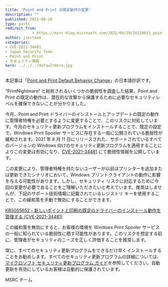```yaml
---
title: 'Point and Print の既定動作の変更'
description: ""
published: 2021-08-10
type: posts
redirect_from:
            - https://msrc-blog.microsoft.com/2021/08/10/20210811_pointandprint/
author: jsecteam
categories:
- CVE-2021-34481
- Japan Security Team
- Point and Print
- セキュリティ情報
hero: ../../../defaultHero.jpg
---
```

本記事は「[Point and Print Default Behavior Change](https://aka.ms/PointPrintMSRCBlog)」の日本語抄訳です。

"PrintNightmare" と総称されるいくつかの脆弱性を調査した結果、Point and Print の既定の動作は、潜在的な攻撃から保護するために必要なセキュリティレベルを確保できないことが分かりました。

今月、Point and Print ドライバーのインストールとアップデートの既定の動作に管理者特権を必要とするように変更することで、このリスクに対処しています。今月のセキュリティ更新プログラムをインストールすることで、既定の設定で、Windows Print Spooler サービスに存在する一般に公開されている脆弱性が緩和されます。2021 年 8 月 11 日にリリースされた、サポートされているすべてのバージョンの Windows 向けのセキュリティ更新プログラムを適用することによりこの変更は有効になり、[CVE-2021-34481](https://msrc.microsoft.com/update-guide/vulnerability/CVE-2021-34481) にて脆弱性情報を公開しています。

この変更により、管理者特権を持たないユーザーが以前はプリンターを追加または更新できたシナリオにおいて、Windows プリントクライアントの動作に影響を与える可能性があります。しかし、セキュリティ リスクに対応するために今回の変更が必要であることをご理解いただきたいと考えています。推奨はしませんが、下記のサポート技術情報に記載されているレジストリ キーを使用することで、この緩和策を手動で無効にすることができます。

[KB5005652 - 新しいポイントと印刷の既定のドライバーのインストール動作を管理する (CVE-2021-34481)](http://support.microsoft.com/ja-jp/help/5005652)

この緩和策を無効にすると、お客様の環境を Windows Print Spooler サービスの一般に知られている脆弱性に晒す可能性があります。このリスクを想定する前に、管理者がセキュリティのニーズを正しく評価することを推奨します。

常に、すべてのセキュリティ更新プログラムをできるだけ早くインストールすることをお勧めします。すべてのセキュリティ更新プログラムの詳細については、[マイクロソフト セキュリティ更新プログラム ガイド](https://aka.ms/sug)を参照してください。自動更新を有効にしているお客様は自動的に保護されています。

MSRC チーム
